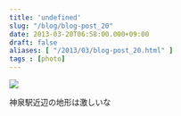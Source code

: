 ```yaml
---
title: 'undefined'
slug: "/blog/blog-post_20"
date: 2013-03-20T06:58:00.000+09:00
draft: false
aliases: [ "/2013/03/blog-post_20.html" ]
tags : [photo]
---
```


  
![](http://68.media.tumblr.com/456153b52f3fc92f38a71ab5ee1315a4/tumblr_mjy0gs643t1rwrdpxo1_1280.jpg)  

  
  

神泉駅近辺の地形は激しいな